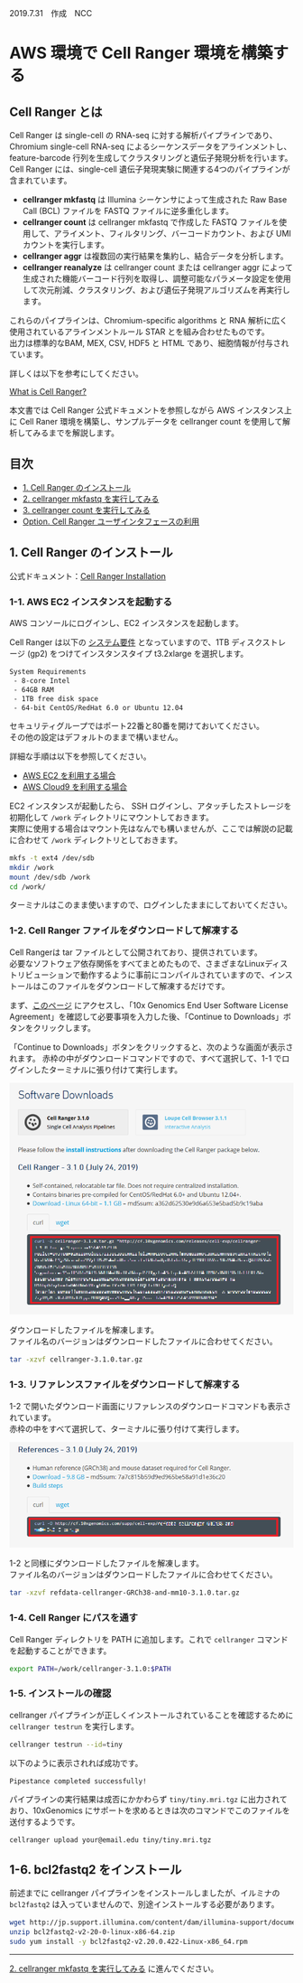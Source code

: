 2019.7.31　作成　NCC

# AWS 環境で Cell Ranger 環境を構築する

## Cell Ranger とは

Cell Ranger は single-cell の RNA-seq に対する解析パイプラインであり、Chromium single-cell RNA-seq によるシーケンスデータをアラインメントし、feature-barcode 行列を生成してクラスタリングと遺伝子発現分析を行います。  
Cell Ranger には、single-cell 遺伝子発現実験に関連する4つのパイプラインが含まれています。

 - **cellranger mkfastq** は Illumina シーケンサによって生成された Raw Base Call (BCL) ファイルを FASTQ ファイルに逆多重化します。
 - **cellranger count** は cellranger mkfastq で作成した FASTQ ファイルを使用して、アライメント、フィルタリング、バーコードカウント、および UMI カウントを実行します。 
 - **cellranger aggr** は複数回の実行結果を集約し、結合データを分析します。 
 - **cellranger reanalyze** は cellranger count または cellranger aggr によって生成された機能バーコード行列を取得し、調整可能なパラメータ設定を使用して次元削減、クラスタリング、および遺伝子発現アルゴリズムを再実行します。

これらのパイプラインは、Chromium-specific algorithms と RNA 解析に広く使用されているアラインメントルール STAR とを組み合わせたものです。   
出力は標準的なBAM, MEX, CSV, HDF5 と HTML であり、細胞情報が付与されています。

詳しくは以下を参考にしてください。

[What is Cell Ranger?](https://support.10xgenomics.com/single-cell-gene-expression/software/pipelines/latest/what-is-cell-ranger)

本文書では Cell Ranger 公式ドキュメントを参照しながら AWS インスタンス上に Cell Raner 環境を構築し、サンプルデータを cellranger count を使用して解析してみるまでを解説します。

## 目次

 - [1. Cell Ranger のインストール](#)
 - [2. cellranger mkfastq を実行してみる](./02_mkfastq.html)
 - [3. cellranger count を実行してみる](./03_count.html)
 - [Option. Cell Ranger ユーザインタフェースの利用](./99_ui.html)

## 1. Cell Ranger のインストール

公式ドキュメント：[Cell Ranger Installation](https://support.10xgenomics.com/single-cell-gene-expression/software/pipelines/latest/installation)

### 1-1. AWS EC2 インスタンスを起動する

AWS コンソールにログインし、EC2 インスタンスを起動します。

Cell Ranger は以下の [システム要件](https://support.10xgenomics.com/single-cell-gene-expression/software/overview/system-requirements) となっていますので、1TB ディスクストレージ (gp2) をつけてインスタンスタイプ t3.2xlarge を選択します。  

```
System Requirements
 - 8-core Intel
 - 64GB RAM
 - 1TB free disk space
 - 64-bit CentOS/RedHat 6.0 or Ubuntu 12.04
```

セキュリティグループではポート22番と80番を開けておいてください。  
その他の設定はデフォルトのままで構いません。

詳細な手順は以下を参照してください。

 - [AWS EC2 を利用する場合](./aws_ec2_instance.html)
 - [AWS Cloud9 を利用する場合](./aws_cloud9.html)

EC2 インスタンスが起動したら、 SSH ログインし、アタッチしたストレージを初期化して `/work` ディレクトリにマウントしておきます。  
実際に使用する場合はマウント先はなんでも構いませんが、ここでは解説の記載に合わせて `/work` ディレクトリとしておきます。

```Bash
mkfs -t ext4 /dev/sdb
mkdir /work
mount /dev/sdb /work
cd /work/
```

ターミナルはこのまま使いますので、ログインしたままにしておいてください。

### 1-2. Cell Ranger ファイルをダウンロードして解凍する

Cell Rangerは tar ファイルとして公開されており、提供されています。   
必要なソフトウェア依存関係をすべてまとめたもので、さまざまなLinuxディストリビューションで動作するように事前にコンパイルされていますので、インストールはこのファイルをダウンロードして解凍するだけです。

まず、[このページ](https://support.10xgenomics.com/single-cell-gene-expression/software/downloads/latest) にアクセスし、「10x Genomics End User Software License Agreement」を確認して必要事項を入力した後、「Continue to Downloads」ボタンをクリックします。

「Continue to Downloads」ボタンをクリックすると、次のような画面が表示されます。
赤枠の中がダウンロードコマンドですので、すべて選択して、1-1 でログインしたターミナルに張り付けて実行します。

![](../image/download1.PNG)

ダウンロードしたファイルを解凍します。  
ファイル名のバージョンはダウンロードしたファイルに合わせてください。

```Bash
tar -xzvf cellranger-3.1.0.tar.gz
```

### 1-3. リファレンスファイルをダウンロードして解凍する

1-2 で開いたダウンロード画面にリファレンスのダウンロードコマンドも表示されています。  
赤枠の中をすべて選択して、ターミナルに張り付けて実行します。

![](../image/download2.PNG)

1-2 と同様にダウンロードしたファイルを解凍します。  
ファイル名のバージョンはダウンロードしたファイルに合わせてください。

```Bash
tar -xzvf refdata-cellranger-GRCh38-and-mm10-3.1.0.tar.gz
```

### 1-4. Cell Ranger にパスを通す

Cell Ranger ディレクトリを PATH に追加します。これで `cellranger` コマンドを起動することができます。

```Bash
export PATH=/work/cellranger-3.1.0:$PATH
```

### 1-5. インストールの確認

cellranger パイプラインが正しくインストールされていることを確認するために `cellranger testrun` を実行します。

```Bash
cellranger testrun --id=tiny
```

以下のように表示されれば成功です。

```
Pipestance completed successfully!
```

パイプラインの実行結果は成否にかかわらず `tiny/tiny.mri.tgz` に出力されており、10xGenomics にサポートを求めるときは次のコマンドでこのファイルを送付するようです。

```
cellranger upload your@email.edu tiny/tiny.mri.tgz
```

## 1-6. bcl2fastq2 をインストール

前述までに cellranger パイプラインをインストールしましたが、イルミナの `bcl2fastq2` は入っていませんので、別途インストールする必要があります。

```Bash
wget http://jp.support.illumina.com/content/dam/illumina-support/documents/downloads/software/bcl2fastq/bcl2fastq2-v2-20-0-linux-x86-64.zip
unzip bcl2fastq2-v2-20-0-linux-x86-64.zip
sudo yum install -y bcl2fastq2-v2.20.0.422-Linux-x86_64.rpm
```

---

[2. cellranger mkfastq を実行してみる](./02_mkfastq.html) に進んでください。
